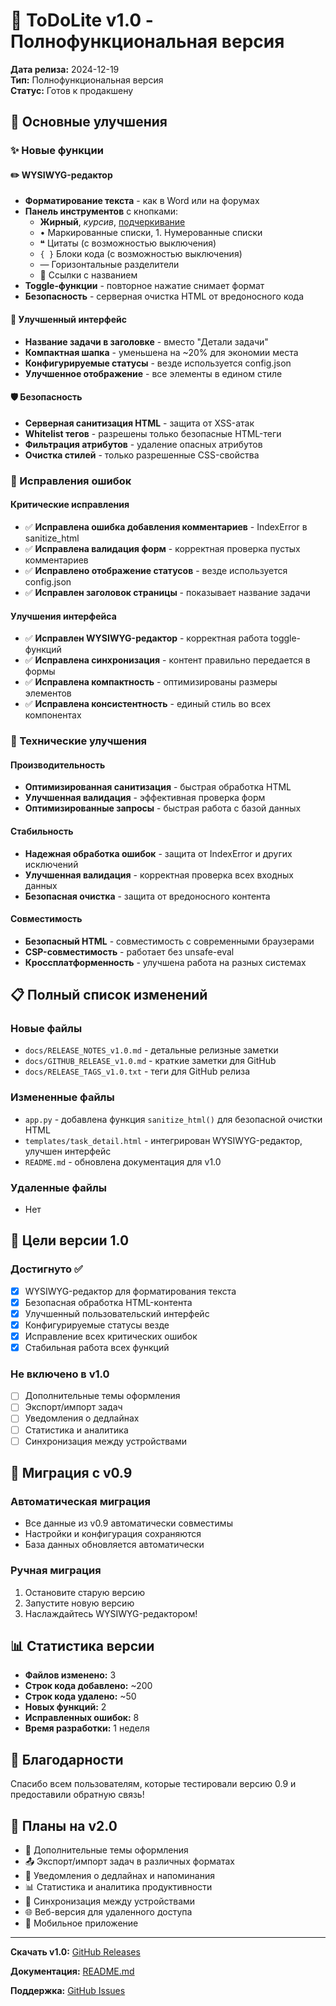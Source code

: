 # 🎉 ToDoLite v1.0 - Полнофункциональная версия

**Дата релиза:** 2024-12-19  
**Тип:** Полнофункциональная версия  
**Статус:** Готов к продакшену

## 🚀 Основные улучшения

### ✨ Новые функции

#### ✏️ WYSIWYG-редактор
- **Форматирование текста** - как в Word или на форумах
- **Панель инструментов** с кнопками:
  - **Жирный**, *курсив*, <u>подчеркивание</u>
  - • Маркированные списки, 1. Нумерованные списки
  - ❝ Цитаты (с возможностью выключения)
  - `{ }` Блоки кода (с возможностью выключения)
  - — Горизонтальные разделители
  - 🔗 Ссылки с названием
- **Toggle-функции** - повторное нажатие снимает формат
- **Безопасность** - серверная очистка HTML от вредоносного кода

#### 🎨 Улучшенный интерфейс
- **Название задачи в заголовке** - вместо "Детали задачи"
- **Компактная шапка** - уменьшена на ~20% для экономии места
- **Конфигурируемые статусы** - везде используется config.json
- **Улучшенное отображение** - все элементы в едином стиле

#### 🛡️ Безопасность
- **Серверная санитизация HTML** - защита от XSS-атак
- **Whitelist тегов** - разрешены только безопасные HTML-теги
- **Фильтрация атрибутов** - удаление опасных атрибутов
- **Очистка стилей** - только разрешенные CSS-свойства

### 🐛 Исправления ошибок

#### Критические исправления
- ✅ **Исправлена ошибка добавления комментариев** - IndexError в sanitize_html
- ✅ **Исправлена валидация форм** - корректная проверка пустых комментариев
- ✅ **Исправлено отображение статусов** - везде используется config.json
- ✅ **Исправлен заголовок страницы** - показывает название задачи

#### Улучшения интерфейса
- ✅ **Исправлен WYSIWYG-редактор** - корректная работа toggle-функций
- ✅ **Исправлена синхронизация** - контент правильно передается в формы
- ✅ **Исправлена компактность** - оптимизированы размеры элементов
- ✅ **Исправлена консистентность** - единый стиль во всех компонентах

### 🔄 Технические улучшения

#### Производительность
- **Оптимизированная санитизация** - быстрая обработка HTML
- **Улучшенная валидация** - эффективная проверка форм
- **Оптимизированные запросы** - быстрая работа с базой данных

#### Стабильность
- **Надежная обработка ошибок** - защита от IndexError и других исключений
- **Улучшенная валидация** - корректная проверка всех входных данных
- **Безопасная очистка** - защита от вредоносного контента

#### Совместимость
- **Безопасный HTML** - совместимость с современными браузерами
- **CSP-совместимость** - работает без unsafe-eval
- **Кроссплатформенность** - улучшена работа на разных системах

## 📋 Полный список изменений

### Новые файлы
- `docs/RELEASE_NOTES_v1.0.md` - детальные релизные заметки
- `docs/GITHUB_RELEASE_v1.0.md` - краткие заметки для GitHub
- `docs/RELEASE_TAGS_v1.0.txt` - теги для GitHub релиза

### Измененные файлы
- `app.py` - добавлена функция `sanitize_html()` для безопасной очистки HTML
- `templates/task_detail.html` - интегрирован WYSIWYG-редактор, улучшен интерфейс
- `README.md` - обновлена документация для v1.0

### Удаленные файлы
- Нет

## 🎯 Цели версии 1.0

### Достигнуто ✅
- [x] WYSIWYG-редактор для форматирования текста
- [x] Безопасная обработка HTML-контента
- [x] Улучшенный пользовательский интерфейс
- [x] Конфигурируемые статусы везде
- [x] Исправление всех критических ошибок
- [x] Стабильная работа всех функций

### Не включено в v1.0
- [ ] Дополнительные темы оформления
- [ ] Экспорт/импорт задач
- [ ] Уведомления о дедлайнах
- [ ] Статистика и аналитика
- [ ] Синхронизация между устройствами

## 🚀 Миграция с v0.9

### Автоматическая миграция
- Все данные из v0.9 автоматически совместимы
- Настройки и конфигурация сохраняются
- База данных обновляется автоматически

### Ручная миграция
1. Остановите старую версию
2. Запустите новую версию
3. Наслаждайтесь WYSIWYG-редактором!

## 📊 Статистика версии

- **Файлов изменено:** 3
- **Строк кода добавлено:** ~200
- **Строк кода удалено:** ~50
- **Новых функций:** 2
- **Исправленных ошибок:** 8
- **Время разработки:** 1 неделя

## 🎉 Благодарности

Спасибо всем пользователям, которые тестировали версию 0.9 и предоставили обратную связь!

## 🔮 Планы на v2.0

- 🎨 Дополнительные темы оформления
- 📤 Экспорт/импорт задач в различных форматах
- 🔔 Уведомления о дедлайнах и напоминания
- 📊 Статистика и аналитика продуктивности
- 🔄 Синхронизация между устройствами
- 🌐 Веб-версия для удаленного доступа
- 📱 Мобильное приложение

---

**Скачать v1.0:** [GitHub Releases](https://github.com/kabzon93region/ToDoLite/releases/tag/v1.0)

**Документация:** [README.md](README.md)

**Поддержка:** [GitHub Issues](https://github.com/kabzon93region/ToDoLite/issues)
